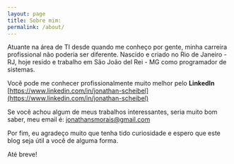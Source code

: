 ```yaml
---
layout: page
title: Sobre mim:
permalink: /about/
---
```


Atuante na área de TI desde quando me conheço por gente, minha carreira profissional não poderia ser diferente.
Nascido e criado no Rio de Janeiro - RJ, hoje resido e trabalho em São João del Rei - MG como programador de sistemas.

Você pode me conhecer profissionalmente muito melhor pelo **LinkedIn**
[https://www.linkedin.com/in/jonathan-scheibel](https://www.linkedin.com/in/jonathan-scheibel)

Se você achou algum de meus trabalhos interessantes, seria muito bom saber, meu email é: [jonathansmorais@gmail.com](mailto:jonathansmorais@gmail.com)

Por fim, eu agradeço muito que tenha tido curiosidade e espero que este blog seja útil a você de alguma forma.

Até breve!
